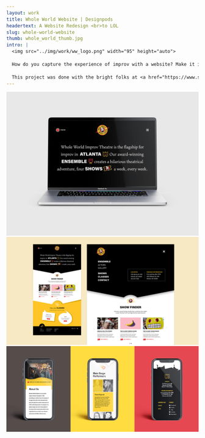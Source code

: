 ```yaml
---
layout: work
title: Whole World Website | Designpods
headertext: A Website Redesign <br>to LOL
slug: whole-world-website
thumb: whole_world_thumb.jpg
intro: |
  <img src="../img/work/ww_logo.png" width="95" height="auto">

  How do you capture the experience of improv with a website? Make it interactive and constantly changing. Whole World Improv wanted a website that was easy to use, highlighted all their shows and classes, and had a little bit of fun. The original concept was to allow users to interact with the site in a similar way they interact with the performers at the show. The main content would change every time the user clicked the button, giving an endless mash-up of fun phrases that always incorporated the three navigational elements: Atlanta, Ensemble, and Shows.

  This project was done with the bright folks at <a href="https://www.swarmagency.com">Swarm Agency</a>.
---
```


![](../img/work/ww_site_1.jpg)
![](../img/work/ww_site_2.jpg)
![](../img/work/ww_site_3.jpg)
